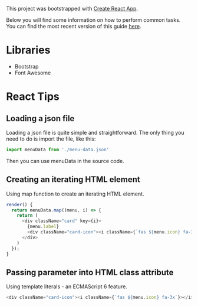 This project was bootstrapped with [Create React App](https://github.com/facebookincubator/create-react-app).

Below you will find some information on how to perform common tasks.<br>
You can find the most recent version of this guide [here](https://github.com/facebookincubator/create-react-app/blob/master/packages/react-scripts/template/README.md).

# Libraries 
* Bootstrap
* Font Awesome

# React Tips
## Loading a json file
Loading a json file is quite simple and straightforward. The only thing you need to do is import the file, like this:
```javascript
import menuData from './menu-data.json'
```
Then you can use menuData in the source code.

## Creating an iterating HTML element
Using map function to create an iterating HTML element.
```javascript
render() {       
  return menuData.map((menu, i) => {
    return (
      <div className="card" key={i}>
        {menu.label}
        <div className="card-icon"><i className={`fas ${menu.icon} fa-3x`}></i></div>
      </div>
    )
  });
}
```

## Passing parameter into HTML class attribute
Using template literals - an ECMAScript 6 feature. 
```javascript 
<div className="card-icon"><i className={`fas ${menu.icon} fa-3x`}></i></div>
```